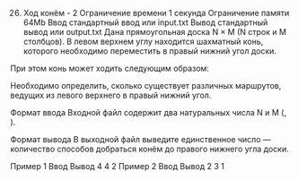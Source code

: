 26. Ход конём - 2
Ограничение времени	1 секунда
Ограничение памяти	64Mb
Ввод	стандартный ввод или input.txt
Вывод	стандартный вывод или output.txt
Дана прямоугольная доска N × M (N строк и M столбцов). В левом верхнем углу находится шахматный конь, которого необходимо переместить в правый нижний угол доски.

При этом конь может ходить следующим образом:


Необходимо определить, сколько существует различных маршрутов, ведущих из левого верхнего в правый нижний угол.

Формат ввода
Входной файл содержит два натуральных числа N и M (, ).

Формат вывода
В выходной файл выведите единственное число — количество способов добраться конём до правого нижнего угла доски.

Пример 1
Ввод	Вывод
4 4
2
Пример 2
Ввод	Вывод
2 3
1
